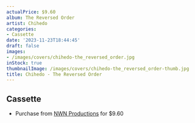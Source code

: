 ```yaml
---
actualPrice: $9.60
album: The Reversed Order
artist: Chihedo
categories:
- Cassette
date: '2023-11-23T18:44:45'
draft: false
images:
- /images/covers/chihedo-the_reversed_order.jpg
inStock: true
thumbnailImage: /images/covers/chihedo-the_reversed_order-thumb.jpg
title: Chihedo - The Reversed Order
---
```


## Cassette
* Purchase from [NWN Productions](http://shop.nwnprod.com/index.php?route=product/product&path=73&product_id=30207&sort=pd.name&order=ASC) for $9.60
